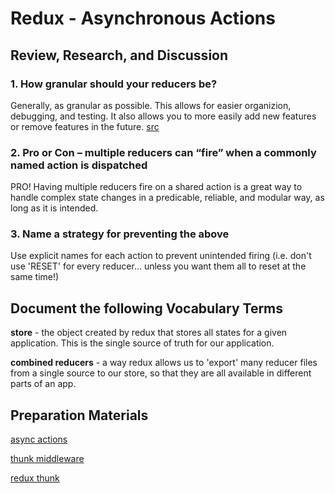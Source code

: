 # Redux - Asynchronous Actions

## Review, Research, and Discussion

### 1. **How granular should your reducers be?**

Generally, as granular as possible. This allows for easier organizion, debugging, and testing. It also allows you to more easily add new features or remove features in the future. [src](https://redux.js.org/style-guide/style-guide)


### 2. **Pro or Con – multiple reducers can “fire” when a commonly named action is dispatched**

PRO! Having multiple reducers fire on a shared action is a great way to handle complex state changes in a predicable, reliable, and modular way, as long as it is intended.

### 3. **Name a strategy for preventing the above**

Use explicit names for each action to prevent unintended firing (i.e. don't use 'RESET' for every reducer... unless you want them all to reset at the same time!)

## Document the following Vocabulary Terms

**store** - the object created by redux that stores all states for a given application. This is the single source of truth for our application.

**combined reducers** - a way redux allows us to 'export' many reducer files from a single source to our store, so that they are all available in different parts of an app.

## Preparation Materials

[async actions](https://redux.js.org/tutorials/fundamentals/part-6-async-logic)

[thunk middleware](https://github.com/reduxjs/redux-thunk)

[redux thunk](https://www.digitalocean.com/community/tutorials/redux-redux-thunk)